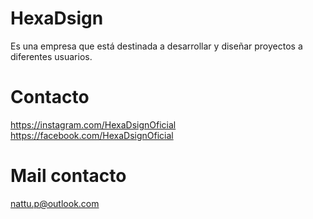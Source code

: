 #   HexaDsign

Es una empresa que está destinada a desarrollar y diseñar proyectos a diferentes usuarios.

#   Contacto

https://instagram.com/HexaDsignOficial
https://facebook.com/HexaDsignOficial

#   Mail contacto

nattu.p@outlook.com
